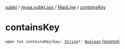 [subkt](../../index.md) / [myaa.subkt.ass](../index.md) / [MapLine](index.md) / [containsKey](./contains-key.md)

# containsKey

`open fun containsKey(key: `[`String`](https://kotlinlang.org/api/latest/jvm/stdlib/kotlin/-string/index.html)`): `[`Boolean`](https://kotlinlang.org/api/latest/jvm/stdlib/kotlin/-boolean/index.html) [(source)](https://github.com/Myaamori/SubKt/blob/0.1.7/src/main/kotlin/myaa/subkt/ass/parser.kt#L320)